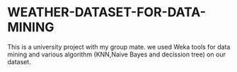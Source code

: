 # WEATHER-DATASET-FOR-DATA-MINING
This is a university project with my group mate.
we used Weka tools for data mining and various algorithm (KNN,Naive Bayes and decission tree) on our dataset.
